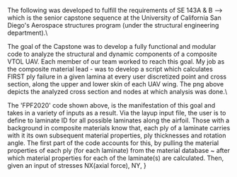 The following was developed to fulfill the requirements of SE 143A & B --> which is the senior capstone sequence at the University of California San Diego's Aerospace structures program (under the structural engineering department).\

The goal of the Capstone was to develop a fully functional and modular code to analyze the structural and dynamic components of a composite VTOL UAV. Each member of our team worked to reach this goal. My job as the composite material lead - was to develop a script which calculates FIRST ply failure in a given lamina at every user discretized point and cross section, along the upper and lower skin of each UAV wing. The png above depicts the analyzed cross section and nodes at which analysis was done.\


The 'FPF2020' code shown above, is the manifestation of this goal and takes in a variety of inputs as a result. Via the layup input file, the user is to define to laminate ID for all possible laminates along the airfoil. Those with a background in composite materials know that, each ply of a laminate carries with it its own subsequent material properties, ply thicknesses and rotation angle. The first part of the code accounts for this, by pulling the material properties of each ply (for each laminate) from the material database ~ after which material properties for each of the laminate(s) are calculated. Then, given an input of stresses NX(axial force), NY, }
